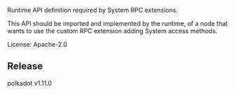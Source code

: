 Runtime API definition required by System RPC extensions.

This API should be imported and implemented by the runtime,
of a node that wants to use the custom RPC extension
adding System access methods.

License: Apache-2.0


## Release

polkadot v1.11.0

